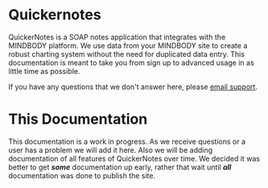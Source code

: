 # Quickernotes

QuickerNotes is a SOAP notes application that integrates with the MINDBODY platform. We use data from your 
MINDBODY site to create a robust charting system without the need for duplicated data entry. This documentation
is meant to take you from sign up to advanced usage in as little time as possible. 

If you have any questions that we don't answer here, please 
<a href="mailto:support@quickernotes.com?subject=Question from the documentation">email support</a>.

# This Documentation
This documentation is a work in progress. As we receive questions or a user has a problem we will add it here. Also 
we will be adding documentation of all features of QuickerNotes over time. We decided it was better to get ***some***
documentation up early, rather that wait until ***all*** documentation was done to publish the site.
